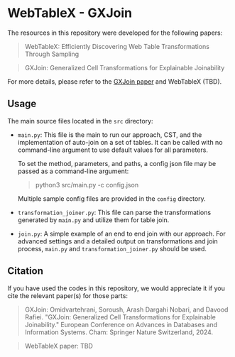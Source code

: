 # WebTableX - GXJoin
The resources in this repository were developed for the following papers:
> WebTableX: Efficiently Discovering Web Table Transformations Through Sampling

> GXJoin: Generalized Cell Transformations for Explainable Joinability

For more details, please refer to the [GXJoin paper](https://link.springer.com/chapter/10.1007/978-3-031-70626-4_9) and WebTableX (TBD).

## Usage
The main source files located in the `src` directory:

+ `main.py`: This file is the main to run our approach, CST, and the implementation of auto-join on a set of tables. It can be called with no command-line argument to use default values for all parameters.

    To set the method, parameters, and paths, a config json file may be passed as a command-line argument:

    > python3 src/main.py -c config.json

    Multiple sample config files are provided in the `config` directory. 

+ `transformation_joiner.py`: This file can parse the transformations generated by `main.py` and utilize them for table join.

+ `join.py`: A simple example of an end to end join with our approach. For advanced settings and a detailed output on transformations and join process, `main.py` and `transformation_joiner.py` should be used.



## Citation

If you have used the codes in this repository, we would appreciate it if you cite the relevant paper(s) for those parts:

> GXJoin: Omidvartehrani, Soroush, Arash Dargahi Nobari, and Davood Rafiei. "GXJoin: Generalized Cell Transformations for Explainable Joinability." European Conference on Advances in Databases and Information Systems. Cham: Springer Nature Switzerland, 2024.

>  WebTableX paper: TBD
